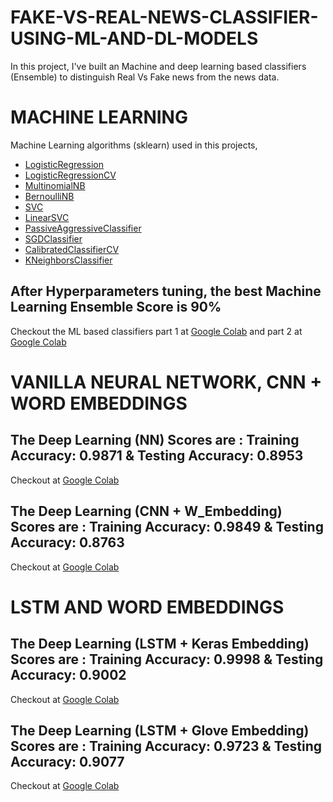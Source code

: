 # FAKE-VS-REAL-NEWS-CLASSIFIER-USING-ML-AND-DL-MODELS
In this project, I've built an Machine and deep learning based classifiers (Ensemble) to distinguish Real Vs Fake news from the news data.

# MACHINE LEARNING 
Machine Learning algorithms (sklearn) used in this projects, 
- [LogisticRegression](https://scikit-learn.org/stable/modules/generated/sklearn.linear_model.LogisticRegression.html)
- [LogisticRegressionCV](http://scikit-learn.org/stable/modules/generated/sklearn.linear_model.LogisticRegressionCV.html)
- [MultinomialNB](http://scikit-learn.org/stable/modules/generated/sklearn.naive_bayes.MultinomialNB.html)
- [BernoulliNB](http://scikit-learn.org/stable/modules/generated/sklearn.naive_bayes.BernoulliNB.html)
- [SVC](http://scikit-learn.org/stable/modules/generated/sklearn.svm.SVC.html)
- [LinearSVC](http://scikit-learn.org/stable/modules/generated/sklearn.svm.LinearSVC.html)
- [PassiveAggressiveClassifier](http://scikit-learn.org/stable/modules/generated/sklearn.linear_model.PassiveAggressiveClassifier.html)
- [SGDClassifier](http://scikit-learn.org/stable/modules/generated/sklearn.linear_model.SGDClassifier.html)
- [CalibratedClassifierCV](http://scikit-learn.org/stable/modules/generated/sklearn.calibration.CalibratedClassifierCV.html)
- [KNeighborsClassifier](http://scikit-learn.org/stable/modules/generated/sklearn.neighbors.KNeighborsClassifier.html)

## After Hyperparameters tuning, the best Machine Learning Ensemble Score is 90%

Checkout the ML based classifiers part 1 at [Google Colab](https://colab.research.google.com/github/bala-codes/FAKE-VS-REAL-NEWS-CLASSIFIER-USING-ML-AND-DL-MODELS/blob/master/codes%20(ML)/Part%201%20of%20Fake%20News%20Classifier%20Training%20and%20Testing.ipynb) and part 2 at [Google Colab](https://colab.research.google.com/github/bala-codes/FAKE-VS-REAL-NEWS-CLASSIFIER-USING-ML-AND-DL-MODELS/blob/master/codes%20(ML)/Part%202%20of%20Fake%20or%20Real%20News%20Classifier%20Single%20Input%20Testing.ipynb)


# VANILLA NEURAL NETWORK, CNN + WORD EMBEDDINGS
## The Deep Learning (NN) Scores are : Training Accuracy: 0.9871 & Testing Accuracy:  0.8953

Checkout at [Google Colab](https://colab.research.google.com/github/bala-codes/BENIGN-VS-MALIGNANT-URL-ML-CLASSIFIER/blob/master/(codes%20NN%20%2B%20CNN)/Part%201%20Fake%20News%20Classifier%20NN%20%26%20CNN.ipynb)

## The Deep Learning (CNN + W_Embedding) Scores are : Training Accuracy: 0.9849 & Testing Accuracy:  0.8763

Checkout at [Google Colab](https://colab.research.google.com/github/bala-codes/FAKE-VS-REAL-NEWS-CLASSIFIER-USING-ML-AND-DL-MODELS/blob/master/(codes%20NN%20%2B%20CNN)/Part%202%20of%20Fake%20News%20Classifier%20Embeded%20NN%20Single%20Input%20Edition.ipynb)



# LSTM AND WORD EMBEDDINGS

## The Deep Learning (LSTM + Keras Embedding) Scores are : Training Accuracy: 0.9998 & Testing Accuracy:  0.9002

Checkout at [Google Colab](https://colab.research.google.com/github/bala-codes/FAKE-VS-REAL-NEWS-CLASSIFIER-USING-ML-AND-DL-MODELS/blob/master/codes%20(LSTM%20%2B%20W_Embedding)/Fake%20News%20Classifier%20LSTM%20with%20Keras%20Embedding.ipynb)


## The Deep Learning (LSTM + Glove Embedding) Scores are : Training Accuracy: 0.9723 & Testing Accuracy:  0.9077

Checkout at [Google Colab](https://colab.research.google.com/github/bala-codes/FAKE-VS-REAL-NEWS-CLASSIFIER-USING-ML-AND-DL-MODELS/blob/master/codes%20(LSTM%20%2B%20W_Embedding)/Fake%20News%20Classifier%20LSTM%20with%20Glove%20Embedding.ipynb)
